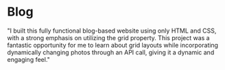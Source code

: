 # Blog
"I built this fully functional blog-based website using only HTML and CSS, with a strong emphasis on utilizing the grid property. This project was a fantastic opportunity for me to learn about grid layouts while incorporating dynamically changing photos through an API call, giving it a dynamic and engaging feel."
